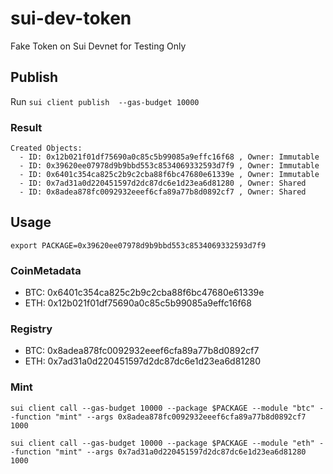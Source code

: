 # sui-dev-token

Fake Token on Sui Devnet for Testing Only

## Publish

Run
`sui client publish  --gas-budget 10000`

### Result

```
Created Objects:
  - ID: 0x12b021f01df75690a0c85c5b99085a9effc16f68 , Owner: Immutable
  - ID: 0x39620ee07978d9b9bbd553c8534069332593d7f9 , Owner: Immutable
  - ID: 0x6401c354ca825c2b9c2cba88f6bc47680e61339e , Owner: Immutable
  - ID: 0x7ad31a0d220451597d2dc87dc6e1d23ea6d81280 , Owner: Shared
  - ID: 0x8adea878fc0092932eeef6cfa89a77b8d0892cf7 , Owner: Shared
```

## Usage

`export PACKAGE=0x39620ee07978d9b9bbd553c8534069332593d7f9`

### CoinMetadata
* BTC: 0x6401c354ca825c2b9c2cba88f6bc47680e61339e
* ETH: 0x12b021f01df75690a0c85c5b99085a9effc16f68


### Registry
* BTC: 0x8adea878fc0092932eeef6cfa89a77b8d0892cf7
* ETH: 0x7ad31a0d220451597d2dc87dc6e1d23ea6d81280
<!-- * SUI: 0x6c074326e54b1144d03a7ab5b181935a4f8f35f8
* USDC: 0x3bff7c8c97cd5c732fd3c7f4b7de6ef6be609762
* USDT: 0x88a8537e23bfbf9686dddd2ca29bdd55563e65f1 -->

### Mint

`sui client call --gas-budget 10000 --package $PACKAGE --module "btc" --function "mint" --args 0x8adea878fc0092932eeef6cfa89a77b8d0892cf7 1000`

`sui client call --gas-budget 10000 --package $PACKAGE --module "eth" --function "mint" --args 0x7ad31a0d220451597d2dc87dc6e1d23ea6d81280 1000`
